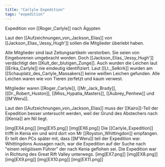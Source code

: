 ```yaml
---
title: "Carlyle Expedition"
tags: "expedition"
---
```

Expedition von [[Roger_Carlyle]] nach Ägypten

Laut den [[Aufzeichnungen_von_Jackson_Elias]] von [[Jackson_Elias_'Jessy_Hugh']] sollen die Mitglieder überlebt haben.

Alle Mitglieder sind laut Zeitungsartikeln verstorben. Sie seien von Eingeborenen umgebracht worden. Doch [[Jackson_Elias_'Jessy_Hugh']] verdächtigt den [[Kult_der_blutigen_Zunge]]. Auch wurden die Leichen laut [[Erika_Carlyle]] nie eindeutig identifiziert. Laut [[Lt._Selkirk]] wurden am [[Schauplatz_des_Carlyle_Massakers]] keine weißen Leichen gefunden. Alle Leichen waren wie von Tieren zerfetzt und kaum verwest.

Mitglieder waren [[Roger_Carlyle]], [[Mr_Jack_Brady]], [[Dr._Robert_Huston]], [[Miss_Hypatia_Masters]], [[Aubrey_Penhew]] und [[M'Weru]].

Laut den [[Aufzeichnungen_von_Jackson_Elias]] muss der [[Kairo]]-Teil der Expedition besser untersucht werden, weil der Grund des Abstechers nach [[Kenia]] am Nil liegt.


[img[EX4.png]]
[img[EX5.png]]
[img[EX6.png]]
Die [[Carlyle_Expedition]] trifft in Kenia ein und wird dort von Mr [[Royston_Whittingdon]] empfangen. Er teilt den PCs später mit, dass [[M'Weru]] teil der Expedition war. Whittingdons Aussagen nach, war die Expedition auf der Suche nach "einem religiösem Führer" der nach Kenia geflohen sei. Die Expedition war in Richtung des Great Rift Valley unterwegs.
[img[EX7.png]]
[img[EX8.png]]
[img[EX9.png]]
[img[EX10.png]]
[img[EX11.png]]

